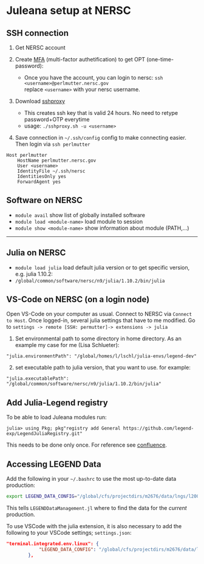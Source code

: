 # Juleana setup at NERSC
## SSH connection
1. Get NERSC account
2. Create [MFA](https://docs.nersc.gov/connect/mfa/) (multi-factor authetification) to get OPT (one-time-password):
    * Once you have the account, you can login to nersc:
	   `ssh <username>@perlmutter.nersc.gov`   
       replace `<username>` with your nersc username.
3. Download [sshproxy](https://docs.nersc.gov/connect/mfa/#mfa-for-ssh-keys-sshproxy)
    * This creates ssh key that is valid 24 hours. No need to retype password+OTP everytime
	* usage: `./sshproxy.sh -u <username>`    
		
4. Save connection in `~/.ssh/config` config to make connecting easier. Then login via `ssh perlmutter`
```
Host perlmutter
    HostName perlmutter.nersc.gov
    User <username>
    IdentityFile ~/.ssh/nersc
    IdentitiesOnly yes
    ForwardAgent yes
```

## Software on NERSC

- `module avail` show list of globally installed software 
- `module load <module-name>` load module to session
- `module show <module-name>` show information about module (PATH,...)
---

## Julia on NERSC

- `module load julia` load default julia version
or to get specific version, e.g. julia 1.10.2: 
- `/global/common/software/nersc/n9/julia/1.10.2/bin/julia` 

## VS-Code on NERSC (on a login node)
Open VS-Code on your computer as usual. Connect to NERSC via `Connect to Host`. Once logged-in, several julia settings that have to me modified. Go to `settings -> remote [SSH: permutter]-> extensions -> julia` 
1. Set environmental path to some directory in home directory. As an example my case for me (Lisa Schlueter):
```
"julia.environmentPath": "/global/homes/l/lschl/julia-envs/legend-dev" 
```
2. set executable path to julia version, that you want to use. for example:
```
"julia.executablePath": "/global/common/software/nersc/n9/julia/1.10.2/bin/julia" 
 ```

## Add Julia-Legend registry
To be able to load Juleana modules run: 
```
julia> using Pkg; pkg"registry add General https://github.com/legend-exp/LegendJuliaRegistry.git"
```
This needs to be done only once. For reference see [confluence](https://legend-exp.atlassian.net/wiki/spaces/LEGEND/pages/494632973/Julia+Software+Stack#The-LEGEND-Julia-package-registry).

## Accessing LEGEND Data 

Add the following in your `~/.bashrc` to use the most up-to-date data production: 
``` bash 
export LEGEND_DATA_CONFIG="/global/cfs/projectdirs/m2676/data/lngs/l200/juleana/current/config.json"
```
This tells `LEGENDDataManagement.jl` where to find the data for the *current* production. 

To use VSCode with the julia extension, it is also necessary to add the following to your VSCode settings; `settings.json`: 
``` json
"terminal.integrated.env.linux": {
            "LEGEND_DATA_CONFIG": "/global/cfs/projectdirs/m2676/data/lngs/l200/juleana/current/config.json"
        },
```